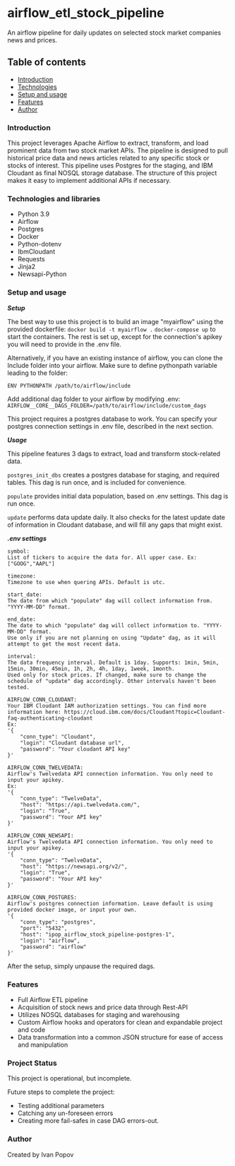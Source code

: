# airflow_etl_stock_pipeline

An airflow pipeline for daily updates on selected stock market companies news and prices.

## Table of contents

* [Introduction](#Introduction)
* [Technologies](#Technologies)
* [Setup and usage](#setup-and-usage)
* [Features](#features)
* [Author](#Author)

### Introduction

This project leverages Apache Airflow to extract, transform, and load prominent data from two stock market APIs. The pipeline is designed to pull historical price data and news articles related to any specific stock or stocks of interest.
This pipeline uses Postgres for the staging, and IBM Cloudant as final NOSQL storage database. The structure of this project makes it easy to implement additional APIs if necessary.

### Technologies and libraries

* Python 3.9
* Airflow
* Postgres
* Docker
* Python-dotenv
* IbmCloudant
* Requests
* Jinja2
* Newsapi-Python

### Setup and usage

***Setup***

The best way to use this project is to build an image "myairflow" using the provided dockerfile:
`docker build -t myairflow .`
`docker-compose up` to start the containers. The rest is set up, except for the connection's apikey you will need to provide in the .env file.

Alternatively, if you have an existing instance of airflow, you can clone the Include folder into your airflow. Make sure to define
pythonpath variable leading to the folder:

`ENV PYTHONPATH /path/to/airflow/include`

Add additional dag folder to your airflow by modifying .env:
`AIRFLOW__CORE__DAGS_FOLDER=/path/to/airflow/include/custom_dags`

This project requires a postgres database to work. You can specify your postgres connection settings in .env file, described in the next section.

***Usage***

This pipeline features 3 dags to extract, load and transform stock-related data. 

`postgres_init_dbs` creates a postgres
database for staging, and required tables. This dag is run once, and is included for convenience. 

`populate` provides initial data population, based on .env settings. This dag is run once.

`update` performs data update daily. It also checks for the latest update date of information in Cloudant database, and will fill any gaps that might exist.

***.env settings***
```
symbol: 
List of tickers to acquire the data for. All upper case. Ex: ["GOOG","AAPL"]

timezone: 
Timezone to use when quering APIs. Default is utc.

start_date:
The date from which "populate" dag will collect information from. "YYYY-MM-DD" format.

end_date: 
The date to which "populate" dag will collect information to. "YYYY-MM-DD" format.
Use only if you are not planning on using "Update" dag, as it will attempt to get the most recent data.

interval:
The data frequency interval. Default is 1day. Supports: 1min, 5min, 15min, 30min, 45min, 1h, 2h, 4h, 1day, 1week, 1month.
Used only for stock prices. If changed, make sure to change the schedule of "update" dag accordingly. Other intervals haven't been tested.

AIRFLOW_CONN_CLOUDANT:
Your IBM Cloudant IAM authorization settings. You can find more information here: https://cloud.ibm.com/docs/Cloudant?topic=Cloudant-faq-authenticating-cloudant
Ex:
'{
    "conn_type": "Cloudant",
    "login": "Cloudant database url",
    "password": "Your cloudant API key"
}'

AIRFLOW_CONN_TWELVEDATA:
Airflow's Twelvedata API connection information. You only need to input your apikey.
Ex:
'{
    "conn_type": "TwelveData",
    "host": "https://api.twelvedata.com/",
    "login": "True",
    "password": "Your API key"
}'

AIRFLOW_CONN_NEWSAPI: 
Airflow's Twelvedata API connection information. You only need to input your apikey.
'{
    "conn_type": "TwelveData",
    "host": "https://newsapi.org/v2/",
    "login": "True",
    "password": "Your API key"
}'

AIRFLOW_CONN_POSTGRES: 
Airflow's postgres connection information. Leave default is using provided docker image, or input your own.
'{
    "conn_type": "postgres",
    "port": "5432",
    "host": "ipop_airflow_stock_pipeline-postgres-1",
    "login": "airflow",
    "password": "airflow"
}'

```

After the setup, simply unpause the required dags.


### Features

* Full Airflow ETL pipeline
* Acquisition of stock news and price data through Rest-API
* Utilizes NOSQL databases for staging and warehousing
* Custom Airflow hooks and operators for clean and expandable project and code
* Data transformation into a common JSON structure for ease of access and manipulation

### Project Status
This project is operational, but incomplete.

Future steps to complete the project:

* Testing additional parameters
* Catching any un-foreseen errors
* Creating more fail-safes in case DAG errors-out.

### Author

Created by Ivan Popov

